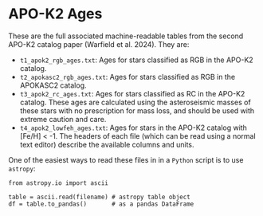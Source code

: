 # APO-K2 Ages

These are the full associated machine-readable tables from the second APO-K2 catalog paper (Warfield et al. 2024). They are:
- `t1_apok2_rgb_ages.txt`: Ages for stars classified as RGB in the APO-K2 catalog.
- `t2_apokasc2_rgb_ages.txt`: Ages for stars classified as RGB in the APOKASC2 catalog.
- `t3_apok2_rc_ages.txt`: Ages for stars classified as RC in the APO-K2 catalog. These ages are calculated using the asteroseismic masses of these stars with no prescription for mass loss, and should be used with extreme caution and care.
- `t4_apok2_lowfeh_ages.txt`: Ages for stars in the APO-K2 catalog with [Fe/H] < -1.
The headers of each file (which can be read using a normal text editor) describe the available columns and units.

One of the easiest ways to read these files in in a `Python` script is to use `astropy`:
```
from astropy.io import ascii

table = ascii.read(filename) # astropy table object
df = table.to_pandas()       # as a pandas DataFrame
```
